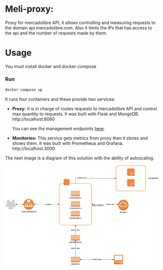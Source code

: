 Meli-proxy:
===========

Proxy for mercadolibre API, it allows controlling and measuring requests to the domain api.mercadolibre.com. Also it
limits the IPs that has access to the api and the number of requests made by them.

# Usage

You must install docker and docker-compose

### Run

```sh
docker-compose up
```

It runs four containers and these provide two services:

- **Proxy:**  It is in charge of routes requests to mercadolibre API and control max quantity to requests.
It was built with Flask and MongoDB. http://localhost:8080

    You can see the management endpoints [here](https://app.swaggerhub.com/apis/maitaoriana/meli-proxy/1.0.0).


- **Monitorieo:** This service gets metrics from proxy then it stores and shows them. It was built with
Prometheus and Grafana. http://localhost:3000

The next image is a diagram of this solution with the ability of autoscaling.

![Diagram](./docs/meli-proxy-diagram.jpeg?raw=true)
